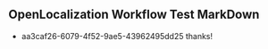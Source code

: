 ## OpenLocalization Workflow Test MarkDown
* aa3caf26-6079-4f52-9ae5-43962495dd25 thanks!

<!--HONumber=Aug16_HO5-->


